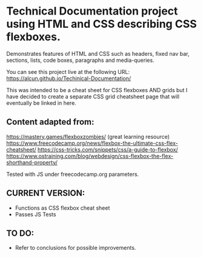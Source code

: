 # Technical Documentation project using HTML and CSS describing CSS flexboxes.

Demonstrates features of HTML and CSS such as headers, fixed nav bar, sections, lists, code boxes, paragraphs and media-queries.

You can see this project live at the following URL:
https://alcun.github.io/Techinical-Documentation/

This was intended to be a cheat sheet for CSS flexboxes AND grids but I have decided to create a separate CSS grid cheatsheet page that will eventually be linked in here.

## Content adapted from:
https://mastery.games/flexboxzombies/ (great learning resource)
https://www.freecodecamp.org/news/flexbox-the-ultimate-css-flex-cheatsheet/
https://css-tricks.com/snippets/css/a-guide-to-flexbox/
https://www.ostraining.com/blog/webdesign/css-flexbox-the-flex-shorthand-property/

Tested with JS under freecodecamp.org parameters.




## CURRENT VERSION:

- Functions as CSS flexbox cheat sheet
- Passes JS Tests


## TO DO:

- Refer to conclusions for possible improvements.
